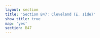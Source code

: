 ```yaml
---
layout: section
title: 'Section B47: Cleveland (E. side)'
show_title: true
map: 'yes'
section: B47
---
```

